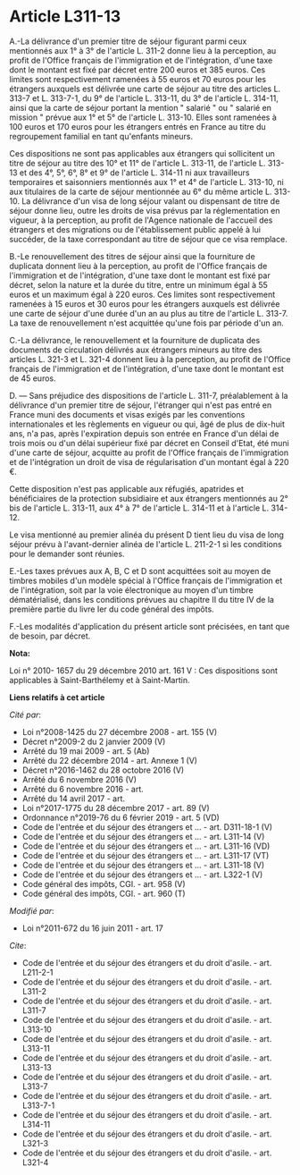 # Article L311-13

A.-La délivrance d'un premier titre de séjour figurant parmi ceux mentionnés aux 1° à 3° de l'article L. 311-2 donne lieu à
la perception, au profit de l'Office français de l'immigration et de l'intégration, d'une taxe dont le montant est fixé par
décret entre 200 euros et 385 euros. Ces limites sont respectivement ramenées à 55 euros et 70 euros pour les étrangers
auxquels est délivrée une carte de séjour au titre des articles L. 313-7 et L. 313-7-1, du 9° de l'article L. 313-11, du 3°
de l'article L. 314-11, ainsi que la carte de séjour portant la mention " salarié " ou " salarié en mission " prévue aux 1°
et 5° de l'article L. 313-10. Elles sont ramenées à 100 euros et 170 euros pour les étrangers entrés en France au titre du
regroupement familial en tant qu'enfants mineurs. 

Ces dispositions ne sont pas applicables aux étrangers qui sollicitent un titre de séjour au titre des 10° et 11° de
l'article L. 313-11, de l'article L. 313-13 et des 4°, 5°, 6°, 8° et 9° de l'article L. 314-11 ni aux travailleurs
temporaires et saisonniers mentionnés aux 1° et 4° de l'article L. 313-10, ni aux titulaires de la carte de séjour mentionnée
au 6° du même article L. 313-10. La délivrance d'un visa de long séjour valant ou dispensant de titre de séjour donne lieu,
outre les droits de visa prévus par la réglementation en vigueur, à la perception, au profit de l'Agence nationale de
l'accueil des étrangers et des migrations ou de l'établissement public appelé à lui succéder, de la taxe correspondant au
titre de séjour que ce visa remplace.

B.-Le renouvellement des titres de séjour ainsi que la fourniture de duplicata donnent lieu à la perception, au profit de
l'Office français de l'immigration et de l'intégration, d'une taxe dont le montant est fixé par décret, selon la nature et la
durée du titre, entre un minimum égal à 55 euros et un maximum égal à 220 euros. Ces limites sont respectivement ramenées à
15 euros et 30 euros pour les étrangers auxquels est délivrée une carte de séjour d'une durée d'un an au plus au titre de
l'article L. 313-7. La taxe de renouvellement n'est acquittée qu'une fois par période d'un an.

C.-La délivrance, le renouvellement et la fourniture de duplicata des documents de circulation délivrés aux étrangers mineurs
au titre des articles L. 321-3 et L. 321-4 donnent lieu à la perception, au profit de l'Office français de l'immigration et
de l'intégration, d'une taxe dont le montant est de 45 euros.

D. ― Sans préjudice des dispositions de l'article L. 311-7, préalablement à la délivrance d'un premier titre de séjour,
l'étranger qui n'est pas entré en France muni des documents et visas exigés par les conventions internationales et les
règlements en vigueur ou qui, âgé de plus de dix-huit ans, n'a pas, après l'expiration depuis son entrée en France d'un délai
de trois mois ou d'un délai supérieur fixé par décret en Conseil d'Etat, été muni d'une carte de séjour, acquitte au profit
de l'Office français de l'immigration et de l'intégration un droit de visa de régularisation d'un montant égal à 220 €. 

Cette disposition n'est pas applicable aux réfugiés, apatrides et bénéficiaires de la protection subsidiaire et aux étrangers
mentionnés au 2° bis de l'article L. 313-11, aux 4° à 7° de l'article L. 314-11 et à l'article L. 314-12. 

Le visa mentionné au premier alinéa du présent D tient lieu du visa de long séjour prévu à l'avant-dernier alinéa de
l'article L. 211-2-1 si les conditions pour le demander sont réunies.

E.-Les taxes prévues aux A, B, C et D sont acquittées soit au moyen de timbres mobiles d'un modèle spécial à l'Office
français de l'immigration et de l'intégration, soit par la voie électronique au moyen d'un timbre dématérialisé, dans les
conditions prévues au chapitre II du titre IV de la première partie du livre Ier du code général des impôts.

F.-Les modalités d'application du présent article sont précisées, en tant que de besoin, par décret.

**Nota:**

Loi n° 2010- 1657 du 29 décembre 2010 art. 161 V : Ces dispositions sont applicables à Saint-Barthélemy et à Saint-Martin.

**Liens relatifs à cet article**

_Cité par_:

  - Loi n°2008-1425 du 27 décembre 2008 - art. 155 (V)
  - Décret n°2009-2 du 2 janvier 2009 (V)
  - Arrêté du 19 mai 2009 - art. 5 (Ab)
  - Arrêté du 22 décembre 2014 - art. Annexe 1 (V)
  - Décret n°2016-1462 du 28 octobre 2016 (V)
  - Arrêté du 6 novembre 2016 (V)
  - Arrêté du 6 novembre 2016 - art.
  - Arrêté du 14 avril 2017 - art.
  - Loi n°2017-1775 du 28 décembre 2017 - art. 89 (V)
  - Ordonnance n°2019-76 du 6 février 2019 - art. 5 (VD)
  - Code de l'entrée et du séjour des étrangers et ... - art. D311-18-1 (V)
  - Code de l'entrée et du séjour des étrangers et ... - art. L311-14 (V)
  - Code de l'entrée et du séjour des étrangers et ... - art. L311-16 (VD)
  - Code de l'entrée et du séjour des étrangers et ... - art. L311-17 (VT)
  - Code de l'entrée et du séjour des étrangers et ... - art. L311-18 (V)
  - Code de l'entrée et du séjour des étrangers et ... - art. L322-1 (V)
  - Code général des impôts, CGI. - art. 958 (V)
  - Code général des impôts, CGI. - art. 960 (T)

_Modifié par_:

  - Loi n°2011-672 du 16 juin 2011 - art. 17

_Cite_:

  - Code de l'entrée et du séjour des étrangers et du droit d'asile. - art. L211-2-1
  - Code de l'entrée et du séjour des étrangers et du droit d'asile. - art. L311-2
  - Code de l'entrée et du séjour des étrangers et du droit d'asile. - art. L311-7
  - Code de l'entrée et du séjour des étrangers et du droit d'asile. - art. L313-10
  - Code de l'entrée et du séjour des étrangers et du droit d'asile. - art. L313-11
  - Code de l'entrée et du séjour des étrangers et du droit d'asile. - art. L313-13
  - Code de l'entrée et du séjour des étrangers et du droit d'asile. - art. L313-7
  - Code de l'entrée et du séjour des étrangers et du droit d'asile. - art. L313-7-1
  - Code de l'entrée et du séjour des étrangers et du droit d'asile. - art. L314-11
  - Code de l'entrée et du séjour des étrangers et du droit d'asile. - art. L321-3
  - Code de l'entrée et du séjour des étrangers et du droit d'asile. - art. L321-4
